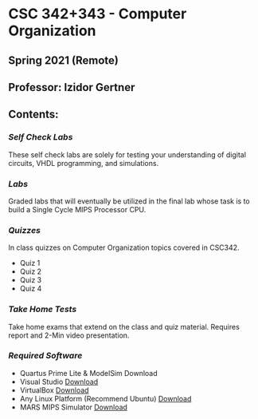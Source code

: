 # CSC 342+343 - Computer Organization 
## Spring 2021 (Remote)
## Professor: Izidor Gertner

## Contents:

### *Self Check Labs* 
These self check labs are solely for testing your understanding of digital circuits, VHDL programming, and simulations.   

### *Labs*
Graded labs that will eventually be utilized in the final lab whose task is to build a Single Cycle MIPS Processor CPU.

### *Quizzes*
In class quizzes on Computer Organization topics covered in CSC342.
- Quiz 1
- Quiz 2
- Quiz 3
- Quiz 4 
### *Take Home Tests*
Take home exams that extend on the class and quiz material. Requires report and 2-Min video presentation.

### *Required Software*
- Quartus Prime Lite & ModelSim Download
- Visual Studio [Download](https://visualstudio.microsoft.com/free-developer-offers/)
- VirtualBox [Download](https://www.virtualbox.org/wiki/Downloads)
- Any Linux Platform (Recommend Ubuntu) [Download](https://ubuntu.com/download/desktop)
- MARS MIPS Simulator [Download](http://courses.missouristate.edu/KenVollmar/MARS/download.htm) 
